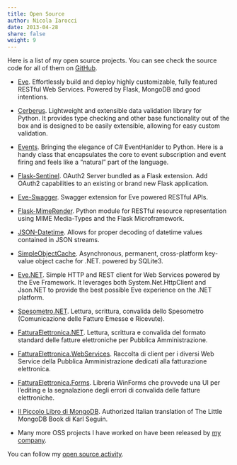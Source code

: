 ```yaml
---
title: Open Source
author: Nicola Iarocci
date: 2013-04-28
share: false
weight: 9
---
```

Here is a list of my open source projects. You can see check the source code for all of them on [GitHub][1].

- [Eve][2]. Effortlessly build and deploy highly customizable, fully featured RESTful Web Services. Powered by Flask, MongoDB and good intentions.

- [Cerberus][4]. Lightweight and extensible data validation library for Python. It provides type checking and other base functionality out of the box and is designed to be easily extensible, allowing for easy custom validation.

- [Events][5]. Bringing the elegance of C# EventHanlder to Python. Here is a handy class that encapsulates the core to event subscription and event firing and feels like a “natural” part of the language. 

- [Flask-Sentinel][6]. OAuth2 Server bundled as a Flask extension. Add OAuth2 capabilities to an existing or brand new Flask application. 

- [Eve-Swagger][7]. Swagger extension for Eve powered RESTful APIs. 

- [Flask-MimeRender][8]. Python module for RESTful resource representation using MIME Media-Types and the Flask Microframework. 

- [JSON-Datetime][19]. Allows for proper decoding of datetime values contained in JSON streams.

- [SimpleObjectCache][9]. Asynchronous, permanent, cross-platform key-value object cache for .NET. powered by SQLite3. 

- [Eve.NET][10]. Simple HTTP and REST client for Web Services powered by the Eve Framework. It leverages both System.Net.HttpClient and Json.NET to provide the best possible Eve experience on the .NET platform. 

- [Spesometro.NET][18]. Lettura, scrittura, convalida dello Spesometro (Comunicazione delle Fatture Emesse e Ricevute).

- [FatturaElettronica.NET][11]. Lettura, scrittura e convalida del formato standard delle fatture elettroniche per Pubblica Amministrazione. 

- [FatturaElettronica.WebServices][12]. Raccolta di client per i diversi Web Service della Pubblica Amministrazione dedicati alla fatturazione elettronica. 

- [FatturaElettronica.Forms][13]. Libreria WinForms che provvede una UI per l’editing e la segnalazione degli errori di convalida delle fatture elettroniche. 

- [Il Piccolo Libro di MongoDB][15]. Authorized Italian translation of The Little MongoDB Book di Karl Seguin. 

- Many more OSS projects I have worked on have been released by [my company][17].

You can follow my [open source activity][16].

 [1]: https://github.com/nicolaiarocci/
 [2]: http://python-eve.org "Eve"
 [3]: http://python-eve.org
 [4]: http://python-cerberus.org "Cerberus"
 [5]: https://github.com/nicolaiarocci/events "Events"
 [6]: https://github.com/nicolaiarocci/flask-sentinel "Flask-Sentinel"
 [7]: https://github.com/nicolaiarocci/eve-swagger "Eve-Swagger"
 [8]: https://github.com/nicolaiarocci/flask-mimerender "Flask-MimeRender"
 [9]: https://github.com/CIR2000/Amica.vNext.SimpleCache "SimpleCache"
 [10]: https://github.com/nicolaiarocci/Eve.NET "Eve.NET"
 [11]: https://github.com/FatturaElettronicaPA/FatturaElettronicaPA "FatturaElettronicaPA"
 [12]: https://github.com/FatturaElettronicaPA/FatturaElettronicaPA.WebServices "FatturaElettronicaPA.WebServices"
 [13]: https://github.com/FatturaElettronicaPA/FatturaElettronicaPA.Forms "FatturaElettronicaPA.Forms"
 [14]: https://github.com/FatturaElettronicaPA/BusinessObjects "BusinessObjects"
 [15]: http://nicolaiarocci.com/il-piccolo-libro-di-mongodb-edizione-italiana/ "Il Piccolo Libro di MongoDB"
 [16]: https://github.com/nicolaiarocci?tab=activity "Nicola Iarocci Public Activity on GitHub"
 [17]: https://github.com/CIR2000
 [18]: https://github.com/FatturaElettronica/Spesometro.NET
 [19]: https://github.com/nicolaiarocci/json-datetime
